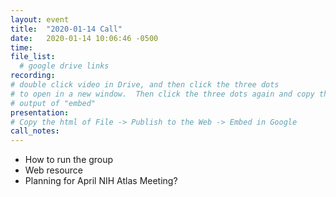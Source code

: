 ```yaml
---
layout: event
title:  "2020-01-14 Call"
date:   2020-01-14 10:06:46 -0500
time:
file_list:
  # google drive links
recording:
# double click video in Drive, and then click the three dots
# to open in a new window.  Then click the three dots again and copy the
# output of "embed"
presentation:
# Copy the html of File -> Publish to the Web -> Embed in Google
call_notes:
---
```

- How to run the group
- Web resource
- Planning for April NIH Atlas Meeting?
